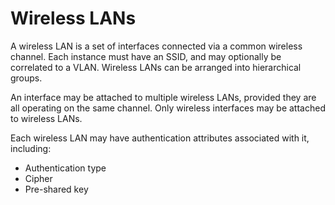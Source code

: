 # Wireless LANs

A wireless LAN is a set of interfaces connected via a common wireless channel. Each instance must have an SSID, and may optionally be correlated to a VLAN. Wireless LANs can be arranged into hierarchical groups.

An interface may be attached to multiple wireless LANs, provided they are all operating on the same channel. Only wireless interfaces may be attached to wireless LANs.

Each wireless LAN may have authentication attributes associated with it, including:

* Authentication type
* Cipher
* Pre-shared key
